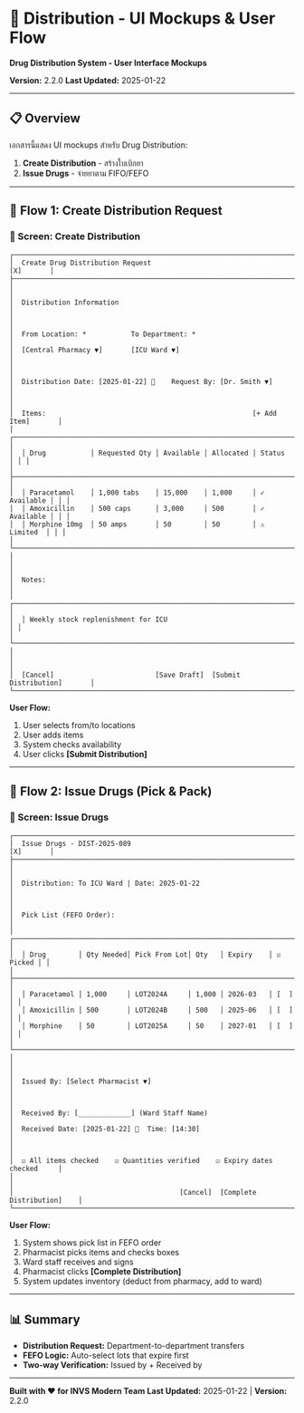 # 🏥 Distribution - UI Mockups & User Flow

**Drug Distribution System - User Interface Mockups**

**Version:** 2.2.0
**Last Updated:** 2025-01-22

---

## 📋 Overview

เอกสารนี้แสดง UI mockups สำหรับ Drug Distribution:

1. **Create Distribution** - สร้างใบเบิกยา
2. **Issue Drugs** - จ่ายยาตาม FIFO/FEFO

---

## 🔄 Flow 1: Create Distribution Request

### 📱 Screen: Create Distribution

```
┌──────────────────────────────────────────────────────────────────────────────┐
│  Create Drug Distribution Request                                 [X]       │
├──────────────────────────────────────────────────────────────────────────────┤
│                                                                              │
│  Distribution Information                                                    │
│                                                                              │
│  From Location: *           To Department: *                                 │
│  [Central Pharmacy ▼]       [ICU Ward ▼]                                     │
│                                                                              │
│  Distribution Date: [2025-01-22] 📅    Request By: [Dr. Smith ▼]            │
│                                                                              │
│  Items:                                                   [+ Add Item]       │
│  ┌────────────────────────────────────────────────────────────────────────┐ │
│  │ Drug           │ Requested Qty │ Available │ Allocated │ Status      │ │ │
│  ├────────────────────────────────────────────────────────────────────────┤ │
│  │ Paracetamol    │ 1,000 tabs    │ 15,000    │ 1,000     │ ✓ Available │ │ │
│  │ Amoxicillin    │ 500 caps      │ 3,000     │ 500       │ ✓ Available │ │ │
│  │ Morphine 10mg  │ 50 amps       │ 50        │ 50        │ ⚠️ Limited  │ │ │
│  └────────────────────────────────────────────────────────────────────────┘ │
│                                                                              │
│  Notes:                                                                      │
│  ┌────────────────────────────────────────────────────────────────────────┐ │
│  │ Weekly stock replenishment for ICU                                    │ │
│  └────────────────────────────────────────────────────────────────────────┘ │
│                                                                              │
│  [Cancel]                         [Save Draft]  [Submit Distribution]       │
└──────────────────────────────────────────────────────────────────────────────┘
```

**User Flow:**
1. User selects from/to locations
2. User adds items
3. System checks availability
4. User clicks **[Submit Distribution]**

---

## 🔄 Flow 2: Issue Drugs (Pick & Pack)

### 📱 Screen: Issue Drugs

```
┌──────────────────────────────────────────────────────────────────────────────┐
│  Issue Drugs - DIST-2025-089                                       [X]       │
├──────────────────────────────────────────────────────────────────────────────┤
│                                                                              │
│  Distribution: To ICU Ward | Date: 2025-01-22                                │
│                                                                              │
│  Pick List (FEFO Order):                                                     │
│  ┌────────────────────────────────────────────────────────────────────────┐ │
│  │ Drug        │ Qty Needed│ Pick From Lot│ Qty   │ Expiry    │ ☑ Picked │ │
│  ├────────────────────────────────────────────────────────────────────────┤ │
│  │ Paracetamol │ 1,000     │ LOT2024A     │ 1,000 │ 2026-03   │ [  ]     │ │
│  │ Amoxicillin │ 500       │ LOT2024B     │ 500   │ 2025-06   │ [  ]     │ │
│  │ Morphine    │ 50        │ LOT2025A     │ 50    │ 2027-01   │ [  ]     │ │
│  └────────────────────────────────────────────────────────────────────────┘ │
│                                                                              │
│  Issued By: [Select Pharmacist ▼]                                           │
│                                                                              │
│  Received By: [_____________] (Ward Staff Name)                              │
│  Received Date: [2025-01-22] 📅  Time: [14:30]                              │
│                                                                              │
│  ☑ All items checked    ☑ Quantities verified    ☑ Expiry dates checked     │
│                                                                              │
│                                         [Cancel]  [Complete Distribution]    │
└──────────────────────────────────────────────────────────────────────────────┘
```

**User Flow:**
1. System shows pick list in FEFO order
2. Pharmacist picks items and checks boxes
3. Ward staff receives and signs
4. Pharmacist clicks **[Complete Distribution]**
5. System updates inventory (deduct from pharmacy, add to ward)

---

## 📊 Summary

- **Distribution Request:** Department-to-department transfers
- **FEFO Logic:** Auto-select lots that expire first
- **Two-way Verification:** Issued by + Received by

---

**Built with ❤️ for INVS Modern Team**
**Last Updated:** 2025-01-22 | **Version:** 2.2.0
